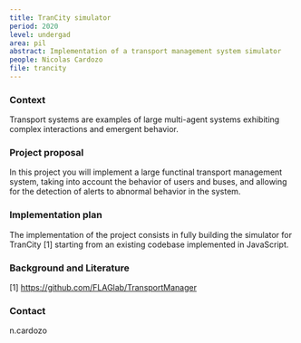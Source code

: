 ```yaml
---
title: TranCity simulator
period: 2020 
level: undergad
area: pil
abstract: Implementation of a transport management system simulator 
people: Nicolas Cardozo
file: trancity
---
```


### Context

Transport systems are examples of large multi-agent systems exhibiting complex interactions and emergent behavior.

### Project proposal

In this project you will implement a large functinal transport management system, taking into account the behavior of users and buses, and allowing for the detection of alerts to abnormal behavior in the system.

### Implementation plan

The implementation of the project consists in fully building the simulator for TranCity [1] starting from an existing codebase implemented in JavaScript.

### Background and Literature

[1] https://github.com/FLAGlab/TransportManager

### Contact

n.cardozo
